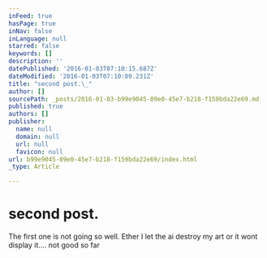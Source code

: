 ```yaml
---
inFeed: true
hasPage: true
inNav: false
inLanguage: null
starred: false
keywords: []
description: ''
datePublished: '2016-01-03T07:10:15.687Z'
dateModified: '2016-01-03T07:10:09.231Z'
title: "second post.\_"
author: []
sourcePath: _posts/2016-01-03-b99e9045-09e0-45e7-b218-f159bda22e69.md
published: true
authors: []
publisher:
  name: null
  domain: null
  url: null
  favicon: null
url: b99e9045-09e0-45e7-b218-f159bda22e69/index.html
_type: Article

---
```

# second post. 

The first one is not going so well. Ether I let the ai destroy my art or it wont display it.... not good so far